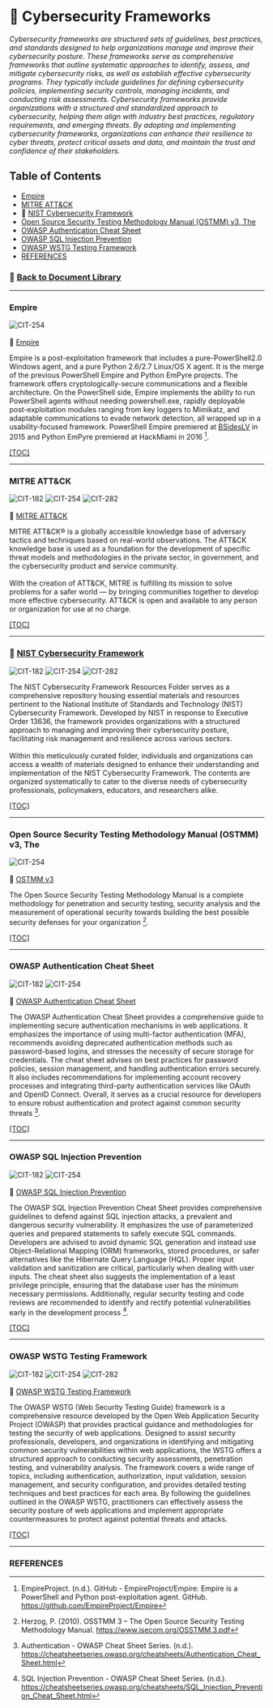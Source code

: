 # 📁 Cybersecurity Frameworks
*Cybersecurity frameworks are structured sets of guidelines, best practices, and standards designed to help organizations manage and improve their cybersecurity posture. These frameworks serve as comprehensive frameworks that outline systematic approaches to identify, assess, and mitigate cybersecurity risks, as well as establish effective cybersecurity programs. They typically include guidelines for defining cybersecurity policies, implementing security controls, managing incidents, and conducting risk assessments. Cybersecurity frameworks provide organizations with a structured and standardized approach to cybersecurity, helping them align with industry best practices, regulatory requirements, and emerging threats. By adopting and implementing cybersecurity frameworks, organizations can enhance their resilience to cyber threats, protect critical assets and data, and maintain the trust and confidence of their stakeholders.*

## <a id="cyberframe-toc"></a>Table of Contents
- [Empire](#cyberframe-empire)
- [MITRE ATT&CK](#cyberframe-mitre)
- 📁 [NIST Cybersecurity Framework](NIST%20Cybersecurity%20Framework%20Resources/NIST%20Cybersecurity%20Framework%20Resources.md)
- [Open Source Security Testing Methodology Manual (OSTMM) v3, The](#cyberframe-ostmmv3)
- [OWASP Authentication Cheat Sheet](#cyberframe-owasp-auth-cs)
- [OWASP SQL Injection Prevention](#cyberframe-owasp-sqlinject-cs)
- [OWASP WSTG Testing Framework](#cyberframe-owasp)
- [REFERENCES](#cyberframe-references)

### 📁 [Back to Document Library](../../Document%20Library/README.md#doclib-toc)
---
### <a id="cyberframe-empire"></a>Empire
![CIT-254](https://img.shields.io/badge/254-CIT?style=plastic&logo=Educative&logoColor=white&color=B833FF)
<br/><br/>
:link: [Empire](https://github.com/EmpireProject/Empire)<br/>

Empire is a post-exploitation framework that includes a pure-PowerShell2.0 Windows agent, and a pure Python 2.6/2.7 Linux/OS X agent. It is the merge of the previous PowerShell Empire and Python EmPyre projects. The framework offers cryptologically-secure communications and a flexible architecture. On the PowerShell side, Empire implements the ability to run PowerShell agents without needing powershell.exe, rapidly deployable post-exploitation modules ranging from key loggers to Mimikatz, and adaptable communications to evade network detection, all wrapped up in a usability-focused framework. PowerShell Empire premiered at [BSidesLV](https://www.youtube.com/watch?v=Pq9t59w0mUI) in 2015 and Python EmPyre premiered at HackMiami in 2016 [^1].

[[TOC]](#cyberframe-toc)
[^1]: EmpireProject. (n.d.). GitHub - EmpireProject/Empire: Empire is a PowerShell and Python post-exploitation agent. GitHub. https://github.com/EmpireProject/Empire

---
### <a id="cyberframe-mitre"></a>MITRE ATT&CK
![CIT-182](https://img.shields.io/badge/182-CIT?style=plastic&logo=educative&logoColor=white&color=3358FF)
![CIT-254](https://img.shields.io/badge/254-CIT?style=plastic&logo=Educative&logoColor=white&color=B833FF)
![CIT-282](https://img.shields.io/badge/282-CIT?style=plastic&logo=Educative&logoColor=white&color=FF9633)
<br/><br/>
:link: [MITRE ATT&CK](https://attack.mitre.org/)<br/>

MITRE ATT&CK® is a globally accessible knowledge base of adversary tactics and techniques based on real-world observations. The ATT&CK knowledge base is used as a foundation for the development of specific threat models and methodologies in the private sector, in government, and the cybersecurity product and service community.
<br/><br/>
With the creation of ATT&CK, MITRE is fulfilling its mission to solve problems for a safer world — by bringing communities together to develop more effective cybersecurity. ATT&CK is open and available to any person or organization for use at no charge.
<br/>

[[TOC]](#cyberframe-toc)

---
### :file_folder: <a id="nist-cybersecurity-framework"></a>[NIST Cybersecurity Framework](./NIST%20Cybersecurity%20Framework%20Resources/NIST%20Cybersecurity%20Framework%20Resources.md)
![CIT-182](https://img.shields.io/badge/182-CIT?style=plastic&logo=educative&logoColor=white&color=3358FF)
![CIT-254](https://img.shields.io/badge/254-CIT?style=plastic&logo=Educative&logoColor=white&color=B833FF)
![CIT-282](https://img.shields.io/badge/282-CIT?style=plastic&logo=Educative&logoColor=white&color=FF9633)
<br/>

The NIST Cybersecurity Framework Resources Folder serves as a comprehensive repository housing essential materials and resources pertinent to the National Institute of Standards and Technology (NIST) Cybersecurity Framework. Developed by NIST in response to Executive Order 13636, the framework provides organizations with a structured approach to managing and improving their cybersecurity posture, facilitating risk management and resilience across various sectors.
<br/><br/>
Within this meticulously curated folder, individuals and organizations can access a wealth of materials designed to enhance their understanding and implementation of the NIST Cybersecurity Framework. The contents are organized systematically to cater to the diverse needs of cybersecurity professionals, policymakers, educators, and researchers alike.

[[TOC]](#cyberframe-toc)

---
### <a id="cyberframe-ostmmv3"></a>Open Source Security Testing Methodology Manual (OSTMM) v3, The 
![CIT-254](https://img.shields.io/badge/254-CIT?style=plastic&logo=Educative&logoColor=white&color=B833FF)
<br/><br/>
:page_facing_up: [OSTMM v3](OSSTMM.3.pdf)<br/>

The Open Source Security Testing Methodology Manual is a complete methodology for penetration and security testing, security analysis and the measurement of operational security towards building the best possible security defenses for your organization [^2].

[[TOC]](#cyberframe-toc)
[^2]: Herzog, P. (2010). OSSTMM 3 – The Open Source Security Testing Methodology Manual. https://www.isecom.org/OSSTMM.3.pdf

---
### <a id="cyberframe-owasp-auth-cs"></a>OWASP Authentication Cheat Sheet
![CIT-182](https://img.shields.io/badge/182-CIT?style=plastic&logo=educative&logoColor=white&color=3358FF)
![CIT-254](https://img.shields.io/badge/254-CIT?style=plastic&logo=Educative&logoColor=white&color=B833FF)
<br/><br/>
:link: [OWASP Authentication Cheat Sheet](https://cheatsheetseries.owasp.org/cheatsheets/Authentication_Cheat_Sheet.html)<br/>

The OWASP Authentication Cheat Sheet provides a comprehensive guide to implementing secure authentication mechanisms in web applications. It emphasizes the importance of using multi-factor authentication (MFA), recommends avoiding deprecated authentication methods such as password-based logins, and stresses the necessity of secure storage for credentials. The cheat sheet advises on best practices for password policies, session management, and handling authentication errors securely. It also includes recommendations for implementing account recovery processes and integrating third-party authentication services like OAuth and OpenID Connect. Overall, it serves as a crucial resource for developers to ensure robust authentication and protect against common security threats​ [^3].

[[TOC]](#cyberframe-toc)
[^3]: Authentication - OWASP Cheat Sheet Series. (n.d.). https://cheatsheetseries.owasp.org/cheatsheets/Authentication_Cheat_Sheet.html

---
### <a id="cyberframe-owasp-sqlinject-cs"></a>OWASP SQL Injection Prevention
![CIT-182](https://img.shields.io/badge/182-CIT?style=plastic&logo=educative&logoColor=white&color=3358FF)
![CIT-254](https://img.shields.io/badge/254-CIT?style=plastic&logo=Educative&logoColor=white&color=B833FF)
<br/><br/>
:link: [OWASP SQL Injection Prevention](https://cheatsheetseries.owasp.org/cheatsheets/Authentication_Cheat_Sheet.html)<br/>

The OWASP SQL Injection Prevention Cheat Sheet provides comprehensive guidelines to defend against SQL injection attacks, a prevalent and dangerous security vulnerability. It emphasizes the use of parameterized queries and prepared statements to safely execute SQL commands. Developers are advised to avoid dynamic SQL generation and instead use Object-Relational Mapping (ORM) frameworks, stored procedures, or safer alternatives like the Hibernate Query Language (HQL). Proper input validation and sanitization are critical, particularly when dealing with user inputs. The cheat sheet also suggests the implementation of a least privilege principle, ensuring that the database user has the minimum necessary permissions. Additionally, regular security testing and code reviews are recommended to identify and rectify potential vulnerabilities early in the development process​​ [^4].

[[TOC]](#cyberframe-toc)
[^4]: SQL Injection Prevention - OWASP Cheat Sheet Series. (n.d.). https://cheatsheetseries.owasp.org/cheatsheets/SQL_Injection_Prevention_Cheat_Sheet.html

---
### <a id="cyberframe-owasp"></a>OWASP WSTG Testing Framework
![CIT-182](https://img.shields.io/badge/182-CIT?style=plastic&logo=educative&logoColor=white&color=3358FF)
![CIT-254](https://img.shields.io/badge/254-CIT?style=plastic&logo=Educative&logoColor=white&color=B833FF)
![CIT-282](https://img.shields.io/badge/282-CIT?style=plastic&logo=Educative&logoColor=white&color=FF9633)
<br/><br/>
:link: [OWASP WSTG Testing Framework](https://owasp.org/www-project-owtf/)<br/>

The OWASP WSTG (Web Security Testing Guide) framework is a comprehensive resource developed by the Open Web Application Security Project (OWASP) that provides practical guidance and methodologies for testing the security of web applications. Designed to assist security professionals, developers, and organizations in identifying and mitigating common security vulnerabilities within web applications, the WSTG offers a structured approach to conducting security assessments, penetration testing, and vulnerability analysis. The framework covers a wide range of topics, including authentication, authorization, input validation, session management, and security configuration, and provides detailed testing techniques and best practices for each area. By following the guidelines outlined in the OWASP WSTG, practitioners can effectively assess the security posture of web applications and implement appropriate countermeasures to protect against potential threats and attacks.

[[TOC]](#cyberframe-toc)

---
### <a id="cyberframe-references"></a>REFERENCES
